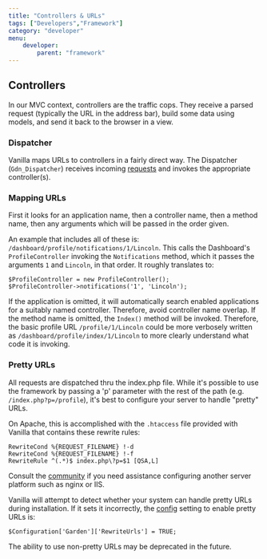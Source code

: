 ```yaml
---
title: "Controllers & URLs"
tags: ["Developers","Framework"]
category: "developer"
menu:
    developer:
        parent: "framework"
---
```


## Controllers

In our MVC context, controllers are the traffic cops. They receive a parsed request (typically the URL in the address bar), build some data using models, and send it back to the browser in a view.

### Dispatcher

Vanilla maps URLs to controllers in a fairly direct way. The Dispatcher (`Gdn_Dispatcher`) receives incoming [requests](/developers/framework/requests) and invokes the appropriate controller(s).

### Mapping URLs

First it looks for an application name, then a controller name, then a method name, then any arguments which will be passed in the order given. 

An example that includes all of these is: `/dashboard/profile/notifications/1/Lincoln`. This calls the Dashboard's `ProfileController` invoking the `Notifications` method, which it passes the arguments `1` and `Lincoln`, in that order. It roughly translates to:

```
$ProfileController = new ProfileController();
$ProfileController->notifications('1', 'Lincoln');
```

If the application is omitted, it will automatically search enabled applications for a suitably named controller. Therefore, avoid controller name overlap. If the method name is omitted, the `Index()` method will be invoked. Therefore, the basic profile URL `/profile/1/Lincoln` could be more verbosely written as `/dashboard/profile/index/1/Lincoln` to more clearly understand what code it is invoking.

### Pretty URLs

All requests are dispatched thru the index.php file. While it's possible to use the framework by passing a 'p' parameter with the rest of the path (e.g. `/index.php?p=/profile`), it's best to configure your server to handle "pretty" URLs.

On Apache, this is accomplished with the `.htaccess` file provided with Vanilla that contains these rewrite rules:

```
RewriteCond %{REQUEST_FILENAME} !-d
RewriteCond %{REQUEST_FILENAME} !-f
RewriteRule ^(.*)$ index.php\?p=$1 [QSA,L]
```

Consult the [community](/developers/community) if you need assistance configuring another server platform such as nginx or IIS.

Vanilla will attempt to detect whether your system can handle pretty URLs during installation. If it sets it incorrectly, the [config](/developers/configuration) setting to enable pretty URLs is:

```
$Configuration['Garden']['RewriteUrls'] = TRUE;
```
The ability to use non-pretty URLs may be deprecated in the future.